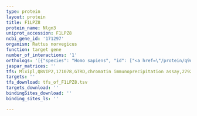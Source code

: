 ```yaml
---
type: protein
layout: protein
title: F1LPZ8
protein_name: Nlgn3
uniprot_accession: F1LPZ8
ncbi_gene_id: '171297'
organism: Rattus norvegicus
function: target gene
number_of_interactions: '1'
orthologs: '[{"species": "Homo sapiens", "id": ["<a href=\"/protein/q9nz94\">Q9NZ94</a>"]}, {"species": "Danio rerio", "id": ["<a href=\"/protein/a0a0r4ij74\">A0A0R4IJ74</a>"]}, {"species": "Mus musculus", "id": ["<a href=\"/protein/q8bym5\">Q8BYM5</a>"]}, {"species": "Caenorhabditis elegans", "id": ["G5EED7"]}, {"species": "Drosophila melanogaster", "id": ["<a href=\"/protein/q9vic6\">Q9VIC6</a>"]}]'
jaspar_matrices: ''
tfs: Mlxipl,Q8VIP2,171078,GTRD,chromatin immunoprecipitation assay,27924024%5Buid%5D,No
targets: ''
tfs_download: tfs_of_F1LPZ8.tsv
targets_download: ''
bindingSites_download: ''
binding_sites_ls: ''

---
```

